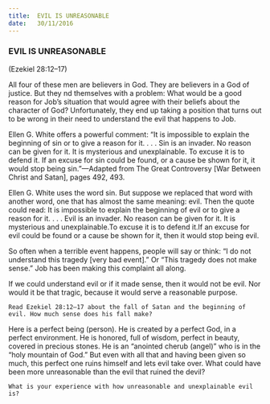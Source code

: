 ```yaml
---
title:  EVIL IS UNREASONABLE
date:   30/11/2016
---
```


### EVIL IS UNREASONABLE

(Ezekiel 28:12–17)

All four of these men are believers in God. They are believers in a God of justice. But they  nd themselves with a problem: What would be a good reason for Job’s situation that would agree with their beliefs about the character of God? Unfortunately, they end up taking a position that turns out to be wrong in their need to understand the evil that happens to Job.

Ellen G. White offers a powerful comment: “It is impossible to explain the beginning of sin or to give a reason for it. . . . Sin is an invader. No reason can be given for it. It is mysterious and unexplainable. To excuse it is to defend it. If an excuse for sin could be found, or a cause be shown for it, it would stop being sin.”—Adapted from The Great Controversy [War Between Christ and Satan], pages 492, 493.

Ellen G. White uses the word sin. But suppose we replaced that word with another word, one that has almost the same meaning: evil. Then the quote could read: It is impossible to explain the beginning of evil or to give a reason for it. . . . Evil is an invader. No reason can be given for it. It is mysterious and unexplainable.To excuse it is to defend it.If an excuse for evil could be found or a cause be shown for it, then it would stop being evil.

So often when a terrible event happens, people will say or think: “I do not understand this tragedy [very bad event].” Or “This tragedy does not make sense.” Job has been making this complaint all along.

If we could understand evil or if it made sense, then it would not be evil. Nor would it be that tragic, because it would serve a reasonable purpose.

`Read Ezekiel 28:12–17 about the fall of Satan and the beginning of evil. How much sense does his fall make?`

Here is a perfect being (person). He is created by a perfect God, in a perfect environment. He is honored, full of wisdom, perfect in beauty, covered in precious stones. He is an “anointed cherub (angel)” who is in the “holy mountain of God.” But even with all that and having been given so much, this perfect one ruins himself and lets evil take over. What could have been more unreasonable than the evil that ruined the devil?

`What is your experience with how unreasonable and unexplainable evil is?`